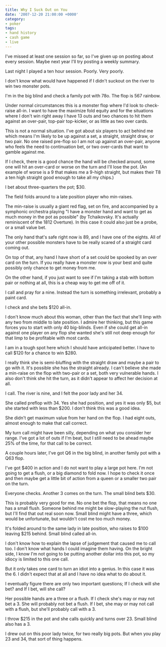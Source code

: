 ```yaml
---
title: Why I Suck Out on You
date: '2007-12-20 21:00:00 +0000'
category:
- poker
tags:
- hand history
- cash game
- live
---
```

I've missed at least one session so far, so I've given up on posting about every
session. Maybe next year I'll try posting a weekly summary.

Last night I played a ten hour session. Poorly. Very poorly.

I don't know what would have happened if I didn't suckout on the river to win
two monster pots.

I'm in the big blind and check a family pot with 78o. The flop is 567 rainbow.

Under normal circumstances this is a monster flop where I'd look to check-raise
all-in. I want to have the maximize fold equity and for the situations where I
don't win right away I have 13 outs and two chances to hit them against an
over-pair, top-pair top-kicker, or as little as two over cards.

This is not a normal situation. I've got about six players to act behind me
which means I'm likely to be up against a set, a straight, straight draw, or two
pair. No one raised pre-flop so I am not up against an over-pair, anyone who
feels the need to continuation bet, or two over-cards that want to gamble
against me.

If I check, there is a good chance the hand will be checked around, some one
will hit an over-card or worse on the turn and I'll lose the pot. (An example of
worse is a 9 that makes me a 9-high straight, but makes their T8 a ten high
straight good enough to take all my chips.)

I bet about three-quarters the pot; $30.

The field folds around to a late position player who min-raises.

The min-raise is usually a giant red flag, set on fire, and accompanied by a
symphonic orchestra playing "I have a monster hand and want to get as much money
in the pot as possible" (by Tchaikovsky.  It's actually reminiscent of the 1812
Overture).  In this case it could also just be a probe, or a small value bet.

The only hand that's safe right now is 89, and I have one of the eights. All of
your other possible monsters have to be really scared of a straight card coming
out.

On top of that, any hand I have short of a set could be spooked by an over card
on the turn. If you really have a monster now is your best and quite possibly
only chance to get money from me.

On the other hand, if you just want to see if I'm taking a stab with bottom pair
or nothing at all, this is a cheap way to get me off of it.

I call and pray for a nine. Instead the turn is something irrelevant, probably a
paint card.

I check and she bets $120 all-in.

I don't know much about this woman, other than the fact that she'll limp with
any two from middle to late position. I admire her thinking, but this game
forces you to start with only 40 big-blinds. Even if she could get all-in
against one player on any flop she wanted she's still not deep enough for that
limp to be profitable with most cards.

I am in a tough spot here which I should have anticipated better. I have to call
$120 for a chance to win $280.

I really think she is semi-bluffing with the straight draw and maybe a pair to
go with it. It's possible she has the straight already. I can't believe she made
a min-raise on the flop with two-pair or a set, both very vulnerable hands. I
also don't think she hit the turn, as it didn't appear to affect her decision at
all.

I call. The river is  nine, and I felt the poor lady and her 34.

She called preflop with 34. Yes she had position, and yes it was only $5, but
she started with less than $200. I don't think this was a good idea.

She didn't get maximum value from her hand on the flop. I had eight outs, almost
enough to make that call correct.

My turn call might have been silly, depending on what you consider her range.
I've got a lot of outs if I'm beat, but I still need to be ahead maybe 25% of
the time, for that call to be correct.

A couple hours later, I've got Q6 in the big blind, in another family pot with a
Q63 flop.

I've got $400 in action and I do not want to play a large pot here. I'm not
going to get a flush, or a big diamond to fold now. I hope to check it once and
then maybe get a little bit of action from a queen or a smaller two pair on the
turn.

Everyone checks. Another 3 comes on the turn. The small blind bets $30.

This is probably very good for me. No one bet the flop, that means no one has a
small flush. Someone behind me might be slow-playing the nut flush, but I'll
find that out real soon now. Small blind might have a three, which would be
unfortunate, but wouldn't cost me too much money.

It's folded around to the same lady in late position, who raises to $100 leaving
$215 behind. Small blind called all-in.

I don't know how to explain the lapse of judgement that caused me to call too. I
don't know what hands I could imagine them having. On the bright side, I know
I'm not going to be putting another dollar into this pot, so my idiocy is
limited to this one call.

But it only takes one card to turn an idiot into a genius. In this case it was
the 6. I didn't expect that at all and I have no idea what to do about it.

I eventually figure there are only two important questions; If I check will she
bet? and If I bet, will she call?

Her possible hands are a three or a flush. If I check she's may or may not bet a
3. She will probably not bet a flush. If I bet, she may or may not call with a
flush, but she'll probably call with a 3.

I throw $215 in the pot and she calls quickly and turns over 23. Small blind
also has a 3.

I drew out on this poor lady twice, for two really big pots. But when you play
23 and 34, that sort of thing happens.
